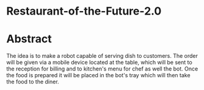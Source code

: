 # Restaurant-of-the-Future-2.0

# Abstract
	
The idea is to make a robot capable of serving dish to customers. The order will be given via a mobile device located at the table, which will be sent to the reception for billing and to kitchen's menu for chef as well the bot.
Once the food is prepared it will be placed in the bot's tray which will then take the food to the diner.  